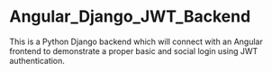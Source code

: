 # Angular_Django_JWT_Backend
 This is a Python Django backend which will connect with an Angular frontend to demonstrate a proper basic and social login using JWT authentication.
